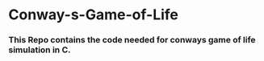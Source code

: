 # Conway-s-Game-of-Life
### This Repo contains the code needed for conways game of life simulation in C.
